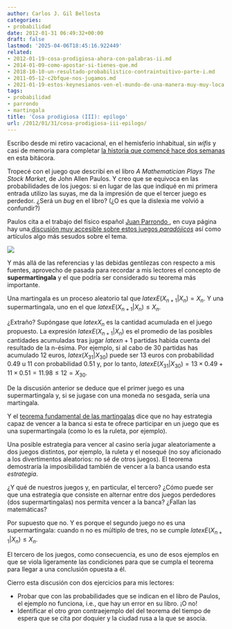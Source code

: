 ```yaml
---
author: Carlos J. Gil Bellosta
categories:
- probabilidad
date: 2012-01-31 06:49:32+00:00
draft: false
lastmod: '2025-04-06T18:45:16.922449'
related:
- 2012-01-19-cosa-prodigiosa-ahora-con-palabras-ii.md
- 2014-01-09-como-apostar-si-tienes-que.md
- 2018-10-10-un-resultado-probabilistico-contraintuitivo-parte-i.md
- 2011-05-12-c2bfque-nos-jugamos.md
- 2021-01-19-estos-keynesianos-ven-el-mundo-de-una-manera-muy-muy-loca.md
tags:
- probabilidad
- parrondo
- martingala
title: 'Cosa prodigiosa (III): epílogo'
url: /2012/01/31/cosa-prodigiosa-iii-epilogo/
---
```


Escribo desde mi retiro vacacional, en el hemisferio inhabitual, sin _wifis_ y casi de memoria para completar [la historia que comencé hace dos semanas](http://www.datanalytics.com/2012/01/12/cosa-prodigiosa-sin-palabras-i/) en esta bitácora.

Tropecé con el juego que describí en el libro _A Mathematician Plays The Stock Market_, de John Allen Paulos. Y creo que se equivoca en las probabilidades de los juegos: si en lugar de las que indiqué en mi primera entrada utilizo las suyas, me da la impresión de que el tercer juego es perdedor. ¿Será un _bug_ en el libro? (¿O es que la dislexia me volvió a confundir?)

Paulos cita a el trabajo del físico español [Juan Parrondo ](http://es.wikipedia.org/wiki/J._M._R._Parrondo), en cuya página hay una[ discusión muy accesible sobre estos juegos _paradójicos_](http://seneca.fis.ucm.es/parr/GAMES/inbrief.html) así como artículos algo más sesudos sobre el tema.

[![](/wp-uploads/2012/01/rules.gif)
](/wp-uploads/2012/01/rules.gif)

Y más allá de las referencias y las debidas gentilezas con respecto a mis fuentes, aprovecho de pasada para recordar a mis lectores el concepto de **supermartingala** y el que podría ser considerado su teorema más importante.

Una martingala es un proceso aleatorio tal que $latex E(X_{n+1} | X_n) = X_n$. Y una supermartingala, uno en el que $latex E(X_{n+1} | X_n) \le X_n$.

¿Extraño? Supóngase que $latex X_n$ es la cantidad acumulada en el juego propuesto. La expresión $latex E(X_{n+1} | X_n)$ es el promedio de las posibles cantidades acumuladas tras jugar $latex n+1$ partidas habida cuenta del resultado de la n-ésima. Por ejemplo, si al cabo de 30 partidas has acumulado 12 euros, $latex (X_{31} | X_{30})$ puede ser 13 euros con probabilidad 0.49 u 11 con probabilidad 0.51 y, por lo tanto, $latex E(X_{31} | X_{30}) = 13 \times 0.49 + 11 \times 0.51 = 11.98 \le 12 = X_{30}$.

De la discusión anterior se deduce que el primer juego es una supermartingala y, si se jugase con una moneda no sesgada, sería una martingala.

Y el [teorema fundamental de las martingalas](http://en.wikipedia.org/wiki/Optional_stopping_theorem) dice que no hay estrategia capaz de vencer a la banca si esta te ofrece participar en un juego que es una supermartingala (como lo es la ruleta, por ejemplo).

Una posible estrategia para vencer al casino sería jugar aleatoriamente a dos juegos distintos, por ejemplo, la ruleta y el nosequé (no soy aficionado a los divertimentos aleatorios: no sé de otros juegos). El teorema demostraría la imposibilidad también de vencer a la banca usando esta _estrategia_.

¿Y qué de nuestros juegos y, en particular, el tercero? ¿Cómo puede ser que una estrategia que consiste en alternar entre dos juegos perdedores (dos supermartingalas) nos permita vencer a la banca? ¿Fallan las matemáticas?

Por supuesto que no. Y es porque el segundo juego no es una supermartingala: cuando n no es múltiplo de tres, no se cumple $latex E(X_{n+1} | X_n) \le X_n$.

El tercero de los juegos, como consecuencia, es uno de esos ejemplos en que se viola ligeramente las condiciones para que se cumpla el teorema para llegar a una conclusión opuesta a él.

Cierro esta discusión con dos ejercicios para mis lectores:

* Probar que con las probabilidades que se indican en el libro de Paulos, el ejemplo no funciona, i.e., que hay un error en su libro. ¡O no!
* Identificar el otro _gran_ contraejemplo del del teorema del tiempo de espera que se cita por doquier y la ciudad rusa a la que se asocia.
